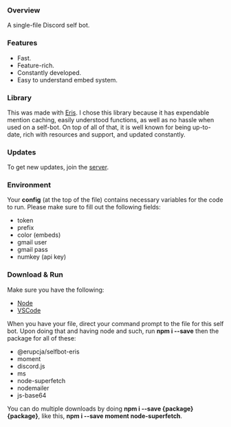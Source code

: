 ### Overview
A single-file Discord self bot.

### Features
  + Fast.
  + Feature-rich.
  + Constantly developed.
  + Easy to understand embed system.

### Library
This was made with [Eris](https://abal.moe/Eris). I chose this library because it
has expendable mention caching, easily understood functions, as well as no hassle when used
on a self-bot. On top of all of that, it is well known for being up-to-date, rich
with resources and support, and updated constantly.

### Updates
To get new updates, join the [server](https://discord.gg/y5mSnWhGJr).

### Environment
Your **config** (at the top of the file) contains necessary variables for the code to run.
Please make sure to fill out the following fields:
  + token
  + prefix
  + color (embeds)
  + gmail user
  + gmail pass
  + numkey (api key)

### Download & Run
Make sure you have the following:
  + [Node](https://nodejs.org/)
  + [VSCode](https://code.visualstudio.com/)
	
When you have your file, direct your command prompt to the file for this self bot.
Upon doing that and having node and such, run **npm i --save** then the package for all of these:
  + @erupcja/selfbot-eris
  + moment
  + discord.js
  + ms
  + node-superfetch
  + nodemailer
  + js-base64

You can do multiple downloads by doing **npm i --save {package} {package}**, like this, 
**npm i --save moment node-superfetch**.
